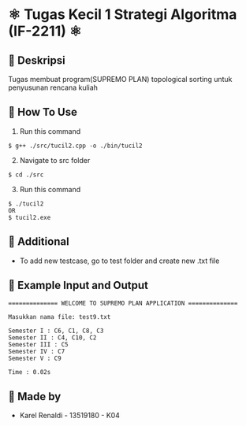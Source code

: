 # ⚛ Tugas Kecil 1 Strategi Algoritma (IF-2211) ⚛

## 💢 Deskripsi

Tugas membuat program(SUPREMO PLAN) topological sorting untuk penyusunan rencana kuliah

## 💢 How To Use

1. Run this command

```shell
$ g++ ./src/tucil2.cpp -o ./bin/tucil2
```

2. Navigate to src folder

```shell
$ cd ./src
```

3. Run this command

```shell
$ ./tucil2
OR
$ tucil2.exe
```

## 💢 Additional

<ul>
  <li>To add new testcase, go to test folder and create new .txt file</li>
</ul>

## 💢 Example Input and Output

```shell
============== WELCOME TO SUPREMO PLAN APPLICATION ==============

Masukkan nama file: test9.txt

Semester I : C6, C1, C8, C3
Semester II : C4, C10, C2
Semester III : C5
Semester IV : C7
Semester V : C9

Time : 0.02s
```

## 💢 Made by

<ul>
  <li>Karel Renaldi - 13519180 - K04</li>
</ul>
